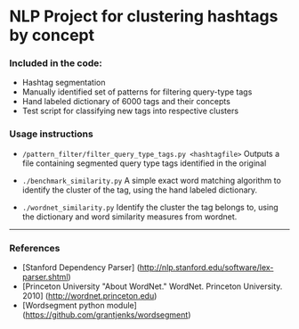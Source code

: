 # NLP Project for clustering hashtags by concept
### Included in the code: 
- Hashtag segmentation
- Manually identified set of patterns for filtering query-type tags
- Hand labeled dictionary of 6000 tags and their concepts
- Test script for classifying new tags into respective clusters

### Usage instructions 
- `/pattern_filter/filter_query_type_tags.py <hashtagfile>`
Outputs a file containing segmented query type tags identified in the original <hashtagfile>

- `./benchmark_similarity.py`
A simple exact word matching algorithm to identify the cluster of the tag, using the hand labeled dictionary.

- `./wordnet_similarity.py`
Identify the cluster the tag belongs to, using the dictionary and word similarity measures from wordnet. 

----

### References


- [Stanford Dependency Parser] (http://nlp.stanford.edu/software/lex-parser.shtml)
- [Princeton University "About WordNet." WordNet. Princeton University. 2010] (http://wordnet.princeton.edu)
- [Wordsegment python module] (https://github.com/grantjenks/wordsegment)
